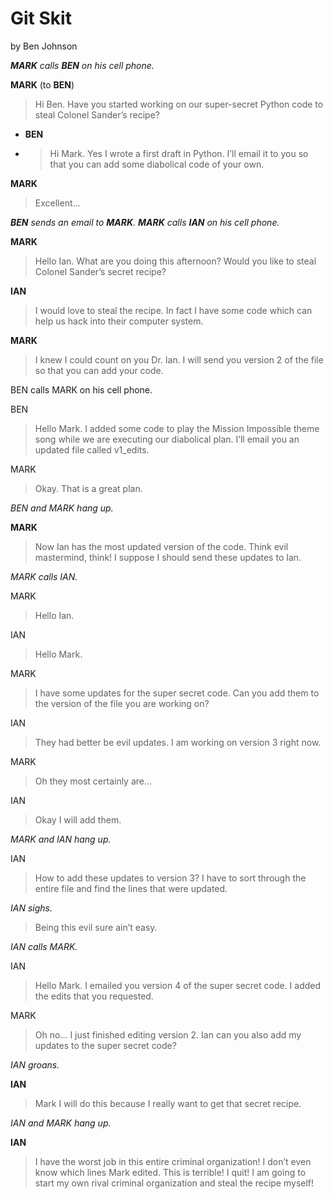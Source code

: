 # Git Skit

by Ben Johnson


_**MARK** calls **BEN** on his cell phone._

**MARK** (to **BEN**)
>Hi Ben. Have you started working on our super-secret Python code to steal Colonel Sander’s recipe?

- **BEN**
- >Hi Mark. Yes I wrote a first draft in Python. I’ll email it to you so that you can add some diabolical code of your own.

**MARK**
>Excellent…

_**BEN** sends an email to **MARK**. **MARK** calls **IAN** on his cell phone._

**MARK**
>Hello Ian. What are you doing this afternoon? Would you like to steal Colonel Sander’s secret recipe?

**IAN**
>I would love to steal the recipe. In fact I have some code which can help us hack into their computer system.

**MARK**
>I knew I could count on you Dr. Ian. I will send you version 2 of the file so that you can add your code.

BEN calls MARK on his cell phone.

BEN
>Hello Mark. I added some code to play the Mission Impossible theme song while we are executing our diabolical plan. I’ll email you an updated file called v1_edits.

MARK
>Okay. That is a great plan.

_BEN and MARK hang up._

**MARK**
>Now Ian has the most updated version of the code. Think evil mastermind, think! I suppose I should send these updates to Ian.

_MARK calls IAN._

MARK
>Hello Ian.

IAN
>Hello Mark.

MARK
>I have some updates for the super secret code. Can you add them to the version of the file you are working on?

IAN
>They had better be evil updates. I am working on version 3 right now.

MARK
>Oh they most certainly are…

IAN
>Okay I will add them.

_MARK and IAN hang up._

IAN
>How to add these updates to version 3? I have to sort through the entire file and find the lines that were updated.

_IAN sighs._
>Being this evil sure ain’t easy.


_IAN calls MARK._

IAN
>Hello Mark. I emailed you version 4 of the super secret code. I added the edits that you requested.

MARK
>Oh no… I just finished editing version 2. Ian can you also add my updates to the super secret code?



_IAN groans._

**IAN**
>Mark I will do this because I really want to get that secret recipe.


_IAN and MARK hang up._

**IAN**
>I have the worst job in this entire criminal organization! I don’t even know which lines Mark edited. This is terrible! I quit! I am going to start my own rival criminal organization and steal the recipe myself!

